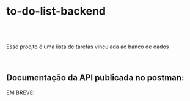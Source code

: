 # to-do-list-backend

<br>
<br>


<p>
Esse proejto é uma lista de tarefas vinculada ao banco de dados

</p>



<br>

## Documentação da API publicada no postman:

<p> EM BREVE! </p>
